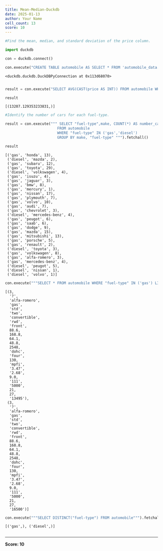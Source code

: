 ```yaml
---
title: Mean-Median-Duckdb
date: 2025-01-13
author: Your Name
cell_count: 13
score: 10
---
```


```python
#Find the mean, median, and standard deviation of the price column.
```


```python
import duckdb
```


```python
con = duckdb.connect()
```


```python
con.execute("CREATE TABLE automobile AS SELECT * FROM 'automobile_data.csv'")
```




    <duckdb.duckdb.DuckDBPyConnection at 0x113d68070>




```python

```


```python
result = con.execute("SELECT AVG(CAST(price AS INT)) FROM automobile WHERE price != '?'").fetchall()
```


```python
result
```




    [(13207.129353233831,)]




```python
#Identify the number of cars for each fuel-type.
```


```python
result = con.execute(""" SELECT "fuel-type",make, COUNT(*) AS number_cars
                        FROM automobile
                        WHERE "fuel-type" IN ('gas','diesel')
                        GROUP BY make, "fuel-type" """).fetchall()
```


```python
result
```




    [('gas', 'honda', 13),
     ('diesel', 'mazda', 2),
     ('gas', 'subaru', 12),
     ('gas', 'toyota', 29),
     ('diesel', 'volkswagen', 4),
     ('gas', 'isuzu', 4),
     ('gas', 'jaguar', 3),
     ('gas', 'bmw', 8),
     ('gas', 'mercury', 1),
     ('gas', 'nissan', 17),
     ('gas', 'plymouth', 7),
     ('gas', 'volvo', 10),
     ('gas', 'audi', 7),
     ('gas', 'chevrolet', 3),
     ('diesel', 'mercedes-benz', 4),
     ('gas', 'peugot', 6),
     ('gas', 'saab', 6),
     ('gas', 'dodge', 9),
     ('gas', 'mazda', 15),
     ('gas', 'mitsubishi', 13),
     ('gas', 'porsche', 5),
     ('gas', 'renault', 2),
     ('diesel', 'toyota', 3),
     ('gas', 'volkswagen', 8),
     ('gas', 'alfa-romero', 3),
     ('gas', 'mercedes-benz', 4),
     ('diesel', 'peugot', 5),
     ('diesel', 'nissan', 1),
     ('diesel', 'volvo', 1)]




```python
con.execute("""SELECT * FROM automobile WHERE "fuel-type" IN ('gas') LIMIT 2""").fetchall()
```




    [(3,
      '?',
      'alfa-romero',
      'gas',
      'std',
      'two',
      'convertible',
      'rwd',
      'front',
      88.6,
      168.8,
      64.1,
      48.8,
      2548,
      'dohc',
      'four',
      130,
      'mpfi',
      '3.47',
      '2.68',
      9.0,
      '111',
      '5000',
      21,
      27,
      '13495'),
     (3,
      '?',
      'alfa-romero',
      'gas',
      'std',
      'two',
      'convertible',
      'rwd',
      'front',
      88.6,
      168.8,
      64.1,
      48.8,
      2548,
      'dohc',
      'four',
      130,
      'mpfi',
      '3.47',
      '2.68',
      9.0,
      '111',
      '5000',
      21,
      27,
      '16500')]




```python
con.execute("""SELECT DISTINCT("fuel-type") FROM automobile""").fetchall()
```




    [('gas',), ('diesel',)]




```python

```


---
**Score: 10**
